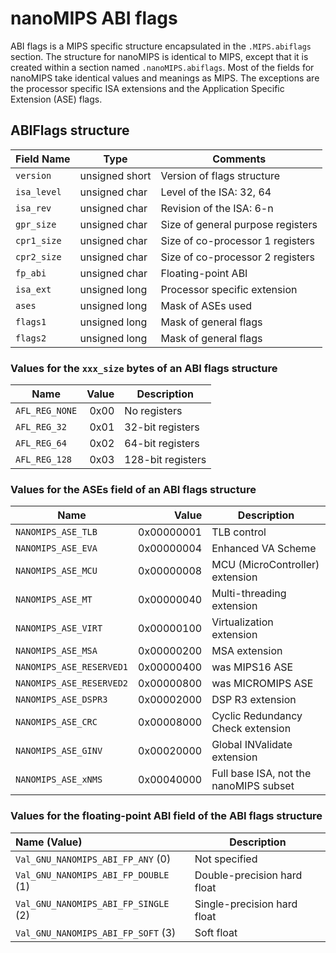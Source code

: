 # nanoMIPS ABI flags

ABI flags is a MIPS specific structure encapsulated in the `.MIPS.abiflags`
section. The structure for nanoMIPS is identical to MIPS, except that it is
created within a section named `.nanoMIPS.abiflags`. Most of the fields for
nanoMIPS take identical values and meanings as MIPS. The exceptions are the
processor specific ISA extensions and the Application Specific Extension
(ASE) flags.

## ABIFlags structure

| Field Name   | Type	      | Comments                   |
|--------------|----------------|----------------------------|
| `version`    | unsigned short | Version of flags structure |
| `isa_level`  | unsigned char  | Level of the ISA: 32, 64   |
| `isa_rev`    | unsigned char  | Revision of the ISA: 6-n   |
| `gpr_size`   | unsigned char  | Size of general purpose registers |
| `cpr1_size`  | unsigned char  | Size of co-processor 1 registers |
| `cpr2_size`  | unsigned char  | Size of co-processor 2 registers |
| `fp_abi`     | unsigned char  | Floating-point ABI |
| `isa_ext`    | unsigned long  | Processor specific extension |
| `ases`       | unsigned long  | Mask of ASEs used |
| `flags1`     | unsigned long  | Mask of general flags |
| `flags2`     | unsigned long  | Mask of general flags |

### Values for the `xxx_size` bytes of an ABI flags structure

| Name           | Value | Description |
|----------------|------:|-------------|
| `AFL_REG_NONE` | 0x00  | No registers |
| `AFL_REG_32`   | 0x01  | 32-bit registers |
| `AFL_REG_64`   | 0x02  | 64-bit registers |
| `AFL_REG_128`  | 0x03  | 128-bit registers |

### Values for the ASEs field of an ABI flags structure

| Name                     | Value      | Description |
|--------------------------|-----------:|-------------|
| `NANOMIPS_ASE_TLB`       | 0x00000001 | TLB control |
| `NANOMIPS_ASE_EVA`       | 0x00000004 | Enhanced VA Scheme |
| `NANOMIPS_ASE_MCU`       | 0x00000008 | MCU (MicroController) extension |
| `NANOMIPS_ASE_MT`        | 0x00000040 | Multi-threading extension |
| `NANOMIPS_ASE_VIRT`      | 0x00000100 | Virtualization extension |
| `NANOMIPS_ASE_MSA`       | 0x00000200 | MSA extension |
| `NANOMIPS_ASE_RESERVED1` | 0x00000400 | was MIPS16 ASE |
| `NANOMIPS_ASE_RESERVED2` | 0x00000800 | was MICROMIPS ASE |
| `NANOMIPS_ASE_DSPR3`     | 0x00002000 | DSP R3 extension |
| `NANOMIPS_ASE_CRC`       | 0x00008000 | Cyclic Redundancy Check extension |
| `NANOMIPS_ASE_GINV`      | 0x00020000 | Global INValidate extension |
| `NANOMIPS_ASE_xNMS`      | 0x00040000 | Full base ISA, not the nanoMIPS subset |

### Values for the floating-point ABI field of the ABI flags structure

| Name (Value)                         | Description |
|:-------------------------------------|-------------|
| `Val_GNU_NANOMIPS_ABI_FP_ANY` (0)    | Not specified  |
| `Val_GNU_NANOMIPS_ABI_FP_DOUBLE` (1) | Double-precision hard float |
| `Val_GNU_NANOMIPS_ABI_FP_SINGLE` (2) | Single-precision hard float |
| `Val_GNU_NANOMIPS_ABI_FP_SOFT` (3)   | Soft float |
